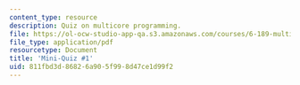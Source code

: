 ```yaml
---
content_type: resource
description: Quiz on multicore programming.
file: https://ol-ocw-studio-app-qa.s3.amazonaws.com/courses/6-189-multicore-programming-primer-january-iap-2007/811fbd3d86826a905f998d47ce1d99f2_quiz1.pdf
file_type: application/pdf
resourcetype: Document
title: 'Mini-Quiz #1'
uid: 811fbd3d-8682-6a90-5f99-8d47ce1d99f2
---
```


